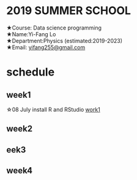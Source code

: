 # 2019 SUMMER SCHOOL <br/>
★Course: Data science programming <br/>
★Name:Yi-Fang Lo <br/>
★Department:Physics (estimated:2019-2023)<br/>
★Email: yifang255@gmail.com <br/>
# schedule <br/>
## week1 <br/>
☆08 July install R and RStudio
[work1](https://vladislav292.github.io/2019summer-datasciece/work1/1.html) <br/>
## week2 <br/>
## eek3<br/>
## week4
